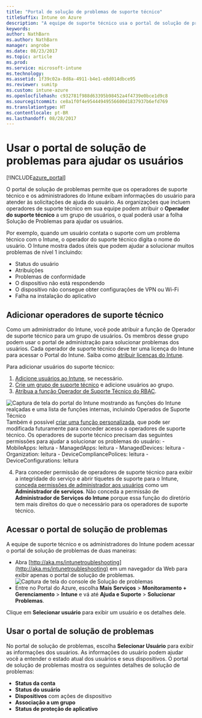 ```yaml
---
title: "Portal de solução de problemas de suporte técnico"
titleSuffix: Intune on Azure
description: "A equipe de suporte técnico usa o portal de solução de problemas para resolver problemas técnicos dos usuários"
keywords: 
author: NathBarn
ms.author: NathBarn
manager: angrobe
ms.date: 08/23/2017
ms.topic: article
ms.prod: 
ms.service: microsoft-intune
ms.technology: 
ms.assetid: 1f39c02a-8d8a-4911-b4e1-e8d014dbce95
ms.reviewer: sumitp
ms.custom: intune-azure
ms.openlocfilehash: c932781f988d63395b98452a4f4739e0bce1d9c8
ms.sourcegitcommit: ce8a1f0f4e95444949556600d1837937b6efd769
ms.translationtype: HT
ms.contentlocale: pt-BR
ms.lasthandoff: 08/28/2017
---
```

# <a name="use-the-troubleshooting-portal-to-help-users"></a>Usar o portal de solução de problemas para ajudar os usuários

[!INCLUDE[azure_portal](./includes/azure_portal.md)]

O portal de solução de problemas permite que os operadores de suporte técnico e os administradores do Intune exibam informações do usuário para atender às solicitações de ajuda do usuário. As organizações que incluem operadores de suporte técnico em sua equipe podem atribuir o **Operador do suporte técnico** a um grupo de usuários, o qual poderá usar a folha Solução de Problemas para ajudar os usuários.

Por exemplo, quando um usuário contata o suporte com um problema técnico com o Intune, o operador do suporte técnico digita o nome do usuário. O Intune mostra dados úteis que podem ajudar a solucionar muitos problemas de nível 1 incluindo:
- Status do usuário
- Atribuições
- Problemas de conformidade
- O dispositivo não está respondendo
-   O dispositivo não consegue obter configurações de VPN ou Wi-Fi
-   Falha na instalação do aplicativo

## <a name="add-help-desk-operators"></a>Adicionar operadores de suporte técnico
Como um administrador do Intune, você pode atribuir a função de Operador de suporte técnico para um grupo de usuários. Os membros desse grupo podem usar o portal de administração para solucionar problemas dos usuários. Cada operador de suporte técnico deve ter uma licença do Intune para acessar o Portal do Intune. Saiba como [atribuir licenças do Intune](licenses-assign.md).

Para adicionar usuários do suporte técnico:
1. [Adicione usuários ao Intune](users-add.md), se necessário.
2. [Crie um grupo de suporte técnico](groups-add.md) e adicione usuários ao grupo.
3. [Atribua a função Operador de Suporte Técnico do RBAC](role-based-access-control.md#built-in-roles).

  ![Captura de tela do portal do Intune mostrando as funções do Intune realçadas e uma lista de funções internas, incluindo Operados de Suporte Técnico](./media/help-desk-user-add.png) Também é possível [criar uma função personalizada](role-based-access-control.md#custom-roles), que pode ser modificada futuramente para conceder acesso a operadores de suporte técnico.  Os operadores de suporte técnico precisam das seguintes permissões para ajudar a solucionar os problemas do usuário:
    - MobileApps: leitura
    - ManagedApps: leitura
    - ManagedDevices: leitura
    - Organization: leitura
    - DeviceCompliancePolices: leitura
    - DeviceConfigurations: leitura

4. Para conceder permissão de operadores de suporte técnico para exibir a integridade do serviço e abrir tíquetes de suporte para o Intune, [conceda permissões de administrador aos usuários](https://docs.microsoft.com/azure/active-directory/active-directory-users-assign-role-azure-portal) como um **Administrador de serviços**. Não conceda a permissão de **Administrador de Serviços do Intune** porque essa função do diretório tem mais direitos do que o necessário para os operadores de suporte técnico.

## <a name="access-the-troubleshooting-portal"></a>Acessar o portal de solução de problemas

A equipe de suporte técnico e os administradores do Intune podem acessar o portal de solução de problemas de duas maneiras:
- Abra [http://aka.ms/intunetroubleshooting](http://aka.ms/intunetroubleshooting) em um navegador da Web para exibir apenas o portal de solução de problemas.
  ![Captura de tela do console de Solução de problemas](./media/help-desk-console.png)
- Entre no Portal do Azure, escolha **Mais Serviços** > **Monitoramento + Gerenciamento** > **Intune** e vá até **Ajuda e Suporte** > **Solucionar Problemas**.

Clique em **Selecionar usuário** para exibir um usuário e os detalhes dele.

## <a name="use-the-troubleshooting-portal"></a>Usar o portal de solução de problemas

No portal de solução de problemas, escolha **Selecionar Usuário** para exibir as informações dos usuários. As informações do usuário podem ajudar você a entender o estado atual dos usuários e seus dispositivos. O portal de solução de problemas mostra os seguintes detalhes de solução de problemas:
- **Status da conta**
- **Status do usuário**
- **Dispositivos** com ações de dispositivo
- **Associação a um grupo**
- **Status de proteção de aplicativo**
